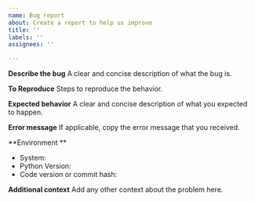 ```yaml
---
name: Bug report
about: Create a report to help us improve
title: ''
labels: ''
assignees: ''

---
```


**Describe the bug**
A clear and concise description of what the bug is.

**To Reproduce**
Steps to reproduce the behavior.

**Expected behavior**
A clear and concise description of what you expected to happen.

**Error message**
If applicable, copy the error message that you received.

**Environment **
 - System:
 - Python Version:
 - Code version or commit hash:

**Additional context**
Add any other context about the problem here.
